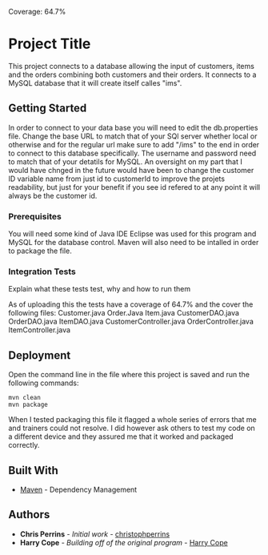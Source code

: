 Coverage: 64.7%
# Project Title

This project connects to a database allowing the input of customers, items and the orders combining both customers and their orders. It connects to a MySQL database that it will create itself calles "ims".

## Getting Started

In order to connect to your data base you will need to edit the db.properties file. Change the base URL to match that of your SQl server whether local or otherwise and for the regular url make sure to add "/ims" to the end in order to connect to this database specifically. The username and password need to match that of your detatils for MySQL. An oversight on my part that I would have chnged in the future would have been to change the customer ID variable name from just id to customerId to improve the projets readability, but just for your benefit if you see id refered to at any point it will always be the customer id.

### Prerequisites

You will need some kind of Java IDE Eclipse was used for this program and MySQL for the database control. Maven will also need to be intalled in order to package the file.

### Integration Tests 
Explain what these tests test, why and how to run them

As of uploading this the tests have a coverage of 64.7% and the cover the following files:
Customer.java
Order.Java
Item.java
CustomerDAO.java
OrderDAO.java
ItemDAO.java
CustomerController.java
OrderController.java
ItemController.java

## Deployment

Open the command line in the file where this project is saved and run the following commands:

```
mvn clean
mvn package
```
When I tested packaging this file it flagged a whole series of errors that me and trainers could not resolve. I did however ask others to test my code on a different device and they assured me that it worked and packaged correctly.


## Built With

* [Maven](https://maven.apache.org/) - Dependency Management


## Authors

* **Chris Perrins** - *Initial work* - [christophperrins](https://github.com/christophperrins)
* **Harry Cope** - *Building off of the original program* - [Harry Cope](https://github.com/HarryCope)

